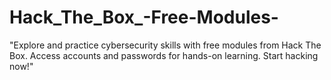 # Hack_The_Box_-Free-Modules-
"Explore and practice cybersecurity skills with free modules from Hack The Box. Access accounts and passwords for hands-on learning. Start hacking now!"
